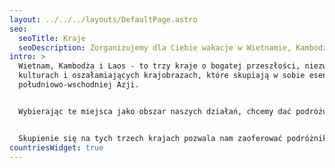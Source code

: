 ```yaml
---
layout: ../../../layouts/DefaultPage.astro
seo:
  seoTitle: Kraje
  seoDescription: Zorganizujemy dla Ciebie wakacje w Wietnamie, Kambodży i Laosie.
intro: >
  Wietnam, Kambodża i Laos - to trzy kraje o bogatej przeszłości, niezwykłych
  kulturach i oszałamiających krajobrazach, które skupiają w sobie esencję
  południowo-wschodniej Azji. 


  Wybierając te miejsca jako obszar naszych działań, chcemy dać podróżującym możliwość doświadczenia autentycznej atmosfery regionu. Wietnam z jego dynamicznymi miastami, bujnymi deltami rzek i długimi wybrzeżami; Kambodża, będąca domem dla majestatycznych ruin Angkoru i jej bogatej historii; oraz Laos z jego niezrównanym spokojem, górskimi pejzażami i serdecznymi mieszkańcami. 


  Skupienie się na tych trzech krajach pozwala nam zaoferować podróżnikom doświadczenia, które łączą przygodę, odkrywanie i zrozumienie lokalnych kultur.
countriesWidget: true
---
```

